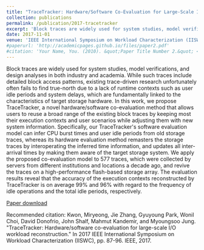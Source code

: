 ```yaml
---
title: "TraceTracker: Hardware/Software Co-Evaluation for Large-Scale I/O Workload Reconstruction"
collection: publications
permalink: /publication/2017-tracetracker
excerpt: 'Block traces are widely used for system studies, model verifications, and design analyses in both industry and academia. While such traces include detailed block access patterns, existing trace-driven research unfortunately often fails to find true-north due to a lack of runtime contexts such as user idle periods and system delays, which are fundamentally linked to the characteristics of target storage hardware. In this work, we propose TraceTracker, a novel hardware/software co-evaluation method that allows users to reuse a broad range of the existing block traces by keeping most their execution contexts and user scenarios while adjusting them with new system information…'
date: 2017-11-01
venue: 'IEEE International Symposium on Workload Characterization (IISWC)'
#paperurl: 'http://academicpages.github.io/files/paper2.pdf'
#citation: 'Your Name, You. (2010). &quot;Paper Title Number 2.&quot; <i>Journal 1</i>. 1(2).'
---
```

Block traces are widely used for system studies, model verifications, and design analyses in both industry and academia. While such traces include detailed block access patterns, existing trace-driven research unfortunately often fails to find true-north due to a lack of runtime contexts such as user idle periods and system delays, which are fundamentally linked to the characteristics of target storage hardware. In this work, we propose TraceTracker, a novel hardware/software co-evaluation method that allows users to reuse a broad range of the existing block traces by keeping most their execution contexts and user scenarios while adjusting them with new system information. Specifically, our TraceTracker's software evaluation model can infer CPU burst times and user idle periods from old storage traces, whereas its hardware evaluation method remasters the storage traces by interoperating the inferred time information, and updates all inter-arrival times by making them aware of the target storage system. We apply the proposed co-evaluation model to 577 traces, which were collected by servers from different institutions and locations a decade ago, and revive the traces on a high-performance flash-based storage array. The evaluation results reveal that the accuracy of the execution contexts reconstructed by TraceTracker is on average 99% and 96% with regard to the frequency of idle operations and the total idle periods, respectively.

[Paper download](https://arxiv.org/pdf/1709.04806.pdf)

Recommended citation: Kwon, Miryeong, Jie Zhang, Gyuyoung Park, Wonil Choi, David Donofrio, John Shalf, Mahmut Kandemir, and Myoungsoo Jung. "TraceTracker: Hardware/software co-evaluation for large-scale I/O workload reconstruction." In 2017 IEEE International Symposium on Workload Characterization (IISWC), pp. 87-96. IEEE, 2017.